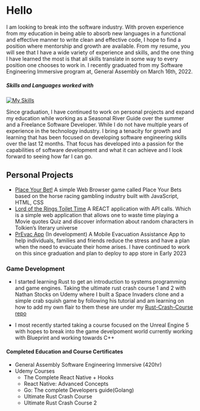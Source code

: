 # Hello

I am looking to break into the software industry. With proven experience from my education in being able to absorb new languages in a functional and effective manner to write clean and effective code, I hope to find a position where mentorship and growth are available.
From my resume, you will see that I have a wide variety of experience and skills, and the one thing I have learned the most is that all skills translate in some way to every position one chooses to work in. I recently graduated from my Software Engineering Immersive program at, General Assembly on March 16th, 2022.

##### Skills and Languages worked with
[![My Skills](https://skillicons.dev/icons?i=html,css,js,react,express,postgres,py,django,go,rust,git,github&perline=4)](https://skillicons.dev)

Since graduation, I have continued to work on personal projects and expand my education while working as a Seasonal River Guide over the summer and a Freelance Software Developer. While I do not have multiple years of experience in the technology industry. I bring a tenacity for growth and learning that has been focused on developing software engineering skills over the last 12 months. That focus has developed into a passion for the capabilities of software development and what it can achieve and I look forward to seeing how far I can go.

## Personal Projects 
- [Place Your Bet!](https://rybaier.github.io/Place-Your-Bets/) A simple Web Browser game called Place Your Bets based on the horse racing gambling industry built with JavaScript, HTML, CSS
- [Lord of the Rings Toilet Time](https://lotr-toilet-time.netlify.app/) A REACT application with API calls. Which is a simple web application that allows one to waste time playing a Movie quotes Quiz and discover information about random characters in Tolkien’s literary universe 
- [PrEvac App](https://github.com/rybaier/PrEvac) (In development) A Mobile Evacuation Assistance App to help individuals, families and friends reduce the stress and have a plan when the need to evacuate their home arises. I have continued to work on this since graduation and plan to deploy to app store in Early 2023


### Game Development
- I started learning Rust to get an introduction to systems programming and game engines. Taking the ultimate rust crash course 1 and 2 with Nathan Stocks on Udemy where I built a Space Invaders clone and a simple crab squish game by following his tutorial and am learning on how to add my own flair to them these are under my [Rust-Crash-Course repo](https://github.com/rybaier/Rust-crash-course) 

- I most recently started taking a course focused on the Unreal Engine 5 with hopes to break into the game develpoment world currently working with Blueprint and working towards C++

#### Completed Education and Course Certificates 
- General Assembly Software Engineering Immersive (420hr) 
- Udemy Courses
    - The Complete React Native + Hooks
    - React Native: Advanced Concepts 
    - Go: The complete Developers guide(Golang) 
    - Ultimate Rust Crash Course
    - Ultimate Rust Crash Course 2


